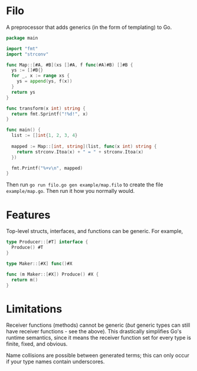 # Filo
A preprocessor that adds generics (in the form of templating) to Go.

```go
package main

import "fmt"
import "strconv"

func Map::[#A, #B](xs []#A, f func(#A)#B) []#B {
  ys := []#B{}
  for _, x := range xs {
    ys = append(ys, f(x))
  }
  return ys
}

func transform(x int) string {
  return fmt.Sprintf("!%d!", x)
}

func main() {
  list := []int{1, 2, 3, 4}
  
  mapped := Map::[int, string](list, func(x int) string {
    return strconv.Itoa(x) + " = " + strconv.Itoa(x)
  })

  fmt.Printf("%+v\n", mapped)
}
```

Then run `go run filo.go gen example/map.filo` to create the file `example/map.go`. Then run it how you normally would.

# Features

Top-level structs, interfaces, and functions can be generic. For example,

```go
type Producer::[#T] interface {
  Produce() #T
}

type Maker::[#X] func()#X

func (m Maker::[#X]) Produce() #X {
  return m()
}
```

# Limitations

Receiver functions (methods) cannot be generic (*but* generic types can still have receiver functions - see the above).
This drastically simplifies Go's runtime semantics, since it means the receiver function set for every type is finite, fixed, and obvious.

Name collisions are possible between generated terms; this can only occur if your type names contain underscores.
